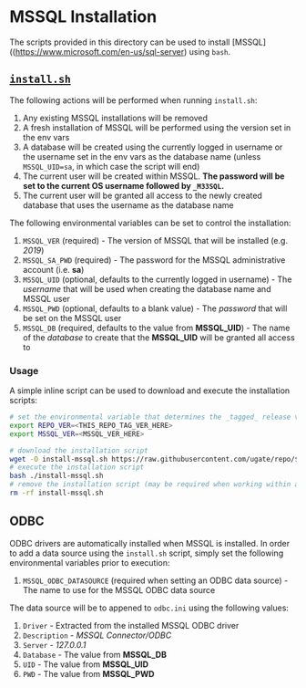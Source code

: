 # MSSQL Installation
The scripts provided in this directory can be used to install [MSSQL]((https://www.microsoft.com/en-us/sql-server) using `bash`.

## [`install.sh`](install.sh)
The following actions will be performed when running `install.sh`:

1. Any existing MSSQL installations will be removed
1. A fresh installation of MSSQL will be performed using the version set in the env vars
1. A database will be created using the currently logged in username or the username set in the env vars as the database name (unless `MSSQL_UID=sa`, in which case the script will end)
1. The current user will be created within MSSQL. __The password will be set to the current OS username followed by `_M33SQL`.__
1. The current user will be granted all access to the newly created database that uses the username as the database name

The following environmental variables can be set to control the installation:

1. `MSSQL_VER` (required) - The version of MSSQL that will be installed (e.g. _2019_)
1. `MSSQL_SA_PWD` (required) - The password for the MSSQL administrative account (i.e. __sa__)
1. `MSSQL_UID` (optional, defaults to the currently logged in username) - The _username_ that will be used when creating the database name and MSSQL user
1. `MSSQL_PWD` (optional, defaults to a blank value) - The _password_ that will be set on the MSSQL user
1. `MSSQL_DB` (required, defaults to the value from __MSSQL_UID__) - The name of the _database_ to create that the __MSSQL_UID__ will be granted all access to

### Usage
A simple inline script can be used to download and execute the installation scripts:

```sh
# set the environmental variable that determines the _tagged_ release version of the installation scripts
export REPO_VER=<THIS_REPO_TAG_VER_HERE>
export MSSQL_VER=<MSSQL_VER_HERE>

# download the installation script
wget -O install-mssql.sh https://raw.githubusercontent.com/ugate/repo/$REPO_VER/MSSQL/install.sh
# execute the installation script
bash ./install-mssql.sh
# remove the installation script (may be required when working within a repository directory)
rm -rf install-mssql.sh
```

## ODBC
ODBC drivers are automatically installed when MSSQL is installed. In order to add a data source using the `install.sh` script, simply set the following environmental variables prior to execution:

1. `MSSQL_ODBC_DATASOURCE` (required when setting an ODBC data source) - The name to use for the MSSQL ODBC data source

The data source will be to appened to `odbc.ini` using the following values:

1. `Driver` - Extracted from the installed MSSQL ODBC driver
1. `Description` - _MSSQL Connector/ODBC_
1. `Server` - _127.0.0.1_
1. `Database` - The value from __MSSQL_DB__
1. `UID` - The value from __MSSQL_UID__
1. `PWD` - The value from __MSSQL_PWD__